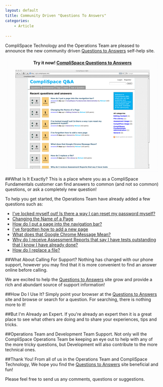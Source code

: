 ```yaml
---
layout: default
title: Community Driven "Questions To Answers"
categories:
    - Article

---
```



CompliSpace Technology and the Operations Team are pleased to announce the new
community driven [Questions to Answers][q2a] self-help site.

<div style="border: 1px dashed ghostwhite; text-align: center; padding: .5em;margin: .5em;">
<strong>Try it now! <a href="http://q2a.complispace.net" target="q2a">CompliSpace Questions to Answers</a></strong>
<a href="http://q2a.complispace.net" target="q2a"><img src="/images/q2a-screenshot.png" alt="Questions to Answers" style="margin-top: 1em"/></a>
</div>

##What Is It Exactly?
This is a place where you as a CompliSpace Fundamentals customer can find answers
to common (and not so common) questions, or ask a completely new question!

To help you get started, the Operations Team have already added a few questions
such as:
- [I've locked myself out! Is there a way I can reset my password myself?](http://q2a.complispace.net/12/ive-locked-myself-out-there-way-can-reset-my-password-myself)
- [Changing the Name of a Page](http://q2a.complispace.net/11/changing-the-name-of-a-page)
- [How do I put a page into the navigation bar?](http://q2a.complispace.net/5/how-do-i-put-a-page-into-the-navigation-bar)
- [I've forgotten how to add a new page](http://q2a.complispace.net/4/ive-forgotten-how-to-add-a-new-page)
- [What does that Google Chrome Message Mean?](http://q2a.complispace.net/3/what-does-that-google-chrome-message-mean)
- [Why do I receive Assessment Reports that say I have tests outstanding that I know I have already done?](http://q2a.complispace.net/2/recieve-assessment-reports-tests-outstanding-already-done)
- [How do I replace a file?](http://q2a.complispace.net/1/how-do-i-replace-a-file)

##What About Calling For Support?
Nothing has changed with our phone support, however you may find that it is more
convenient to find an answer online before calling.

We are excited to help the [Questions to Answers][q2a] site grow and provide a rich and
abundant source of support information!

##How Do I Use It?
Simply point your browser at the [Questions to Answers][q2a] site and browse or
search for a question. For searching, there is nothing more to it!

##But I'm Already an Expert.
If you're already an expert then it is a great place to see what others are doing
and to share your experiences, tips and tricks.

##Operations Team and Development Team Support.
Not only will the CompliSpace Operations Team be keeping an eye out to help 
with any of the more tricky questions, but Development will also contribute to
the more technical ones.

##Thank You!
From all of us in the Operations Team and CompliSpace Technology, We hope you 
find the [Questions to Answers][q2a] site beneficial and fun!

Please feel free to send us any comments, questions or suggestions.

[q2a]: http://q2a.complispace.net